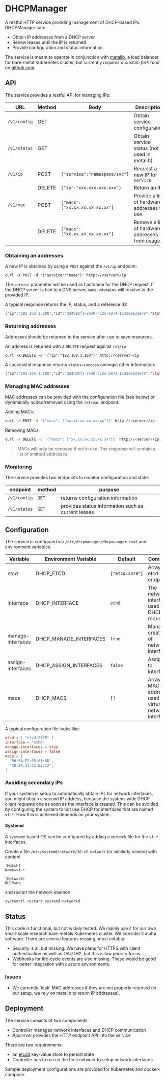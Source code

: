 # DHCPManager

A restful HTTP service providing management of DHCP-based IPs. DHCPManager can:

-   Obtain IP addresses from a DHCP server
-   Renew leases until the IP is returned
-   Provide configuration and status information

The service is meant to operate in conjunction with [metallb](https://metallb.universe.tf/), a load balancer
for bare-metal Kubernetes cluster, but currently _requires a custom fork_ fund on [github.com](https://github.com/kramergroup/metallb/tree/feature-dhcp).

## API

The service provides a restful API for managing IPs:

| URL          | Method | Body                            | Description                                    |
| ------------ | ------ | ------------------------------- | ---------------------------------------------- |
| `/v1/config` | GET    |                                 | Obtain service configuration                   |
| `/v1/status` | GET    |                                 | Obtain service status (not used in metallb)    |
| `/v1/ip`     | POST   | `{"service":"namespace/svc"}`   | Request a new IP for `service`                 |
|              | DELETE | `{"ip":"xxx.xxx.xxx.xxx"}`      | Return an IP                                   |
| `/v1/mac`    | POST   | `{"macs":["xx.xx.xx.xx.xx.xx"]` | Provide a list of hardware addresses to use    |
|              | DELETE | `{"macs":["xx.xx.xx.xx.xx.xx"]` | Remove a list of hardware addresses from usage |

### Obtaining an addresses

A new IP is obtained by using a `POST` against the `/v1/ip` endpoint:

    curl -X POST -d '{"service":"name"}' http://<server>/ip

The `service` parameter will be used as hostname for the DHCP request. If the DHCP server is tied to a DNS server,
`name.<domain>` will resolve to the provided IP.

A typical response returns the IP, status, and a reference ID:

```json
{"ip":"192.168.1.100","id":"d24b92f1-2e40-4c2d-b074-1c438ae31e78","status":"success"}
```

### Returning addresses

Addresses should be returned to the service after use to save resources.

An address is returned with a `DELETE` request against `/v1/ip`

    curl -X DELETE -d '{"ip":"192.168.1.100"}' http://<server>/ip

A successful response returns `status=success` amongst other information:

```json
{"ip":"192.168.1.100","id":"d24b92f1-2e40-4c2d-b074-1c438ae31e78","status":"success"}
```

### Managing MAC addresses

MAC addresses can be provided with the configuration file (see below) or dynamically
added/removed using the `/v1/mac` endpoint.

Adding MACs:

```bash
curl -X POST -d '{"macs": ["xx.xx.xx.xx.xx.xx"]}' http://<server>/ip
```

Removing MACs:

```bash
curl -X DELETE -d '{"macs": ["xx.xx.xx.xx.xx.xx"]}' http://<server>/ip
```

> MACs will only be removed if not in use. The response will contain a list of
> omitted addresses.

### Monitoring

The service provides two endpoints to monitor configuration and state:

| endpoint     | method | purpose                                            |
| ------------ | ------ | -------------------------------------------------- |
| `/v1/config` | `GET`  | returns configuration information                  |
| `/v1/status` | `GET`  | provides status information such as current leases |

## Configuration

The service is configured via `/etc/dhcpmanager/dhcpmanager.toml` and environment variables.

| Variable          | Environment Variable   | Default         | Comment                                                    |
| ----------------- | ---------------------- | --------------- | ---------------------------------------------------------- |
| etcd              | DHCP_ETCD              | `["etcd:2379"]` | Array of etcd endpoints                                    |
| interface         | DHCP_INTERFACE         | `eth0`          | The network interface used for DHCP requests               |
| manage-interfaces | DHCP_MANAGE_INTERFACES | `true`          | Manage creation of network interfaces                      |
| assign-interfaces | DHCP_ASSIGN_INTERFACES | `false`         | Assign IPs to interfaces                                   |
| macs              | DHCP_MACS              | `[]`            | Array of MAC addresses used for virtual network interfaces |

A typical configuration file looks like:

```toml
etcd = [ "etcd:2379" ]
interface = "eth0"
manage-interfaces = true
assign-interfaces = false
macs = [
  "56:6A:E2:0B:01:8D",
  "30:BA:33:C2:E3:C2",
]
```

### Avoiding secondary IPs

If your system is setup to automatically obtain IPs for network interfaces, you
might obtain a second IP address, because the system-wide DHCP client requests
one as soon as the interface is created. This can be avoided by configuring
the system to not use DHCP for interfaces that are named `vf-*`. How this is achieved
depends on your system.

#### Systemd

A `systemd`-based OS can be configured by adding a `network` file for the `vf-*` interfaces.

Create a file `/etc/systemd/network/30-vf.network` (or similarly named) with content

```
[Match]
Name=vf-*

[Network]
DHCP=no
```

and restart the network daemon:

```bash
systemctl restart systemd-networkd
```

## Status

This code is functional, but not widely tested. We mainly use it for our own small-scale
research bare-metals Kubernetes cluster. We consider it alpha software. There are several
features missing, most notably:

-   Security is all but missing. We have plans for HTTPS with client authentication as well as OAUTH2, but this is low priority for us.
-   Webhooks for life-cycle events are also missing. These would be good for better integration with custom environments.

### Issues

-   We currently 'leak' MAC addresses if they are not properly returned (in our setup, we rely on metallb to return IP addresses).

## Deployment

The service consists of two components:

-   _Controller_ manages network interfaces and DHCP communication
-   _Apiserver_ provides the HTTP endpoint API into the service

There are two requirements:

-   an [etcd3](https://github.com/coreos/etcd) key-value store to persist state
-   _Controller_ has to run on the host network to setup network interfaces

Sample deployment configurations are provided for Kubernetes and docker-compose.
